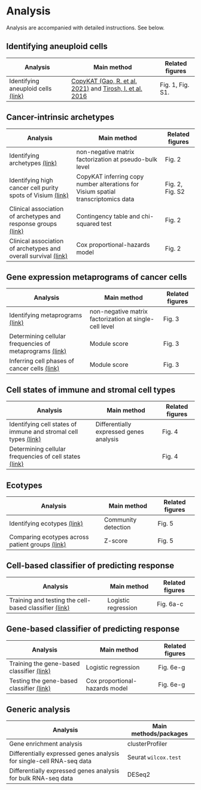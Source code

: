 # Analysis

Analysis are accompanied with detailed instructions. See below. 


## Identifying aneuploid cells

| Analysis                                                                                                                           | Main method                                                                                                                                       | Related figures  |
| ---------------------------------------------------------------------------------------------------------------------------------- | ------------------------------------------------------------------------------------------------------------------------------------------------- | ---------------- |
| Identifying aneuploid cells [(link)](https://github.com/navinlabcode/tnbc-chemo/blob/main/analysis/identifying_aneuploid_cells.md) | [CopyKAT (Gao, R. et al. 2021)](https://doi.org/10.1038/s41587-020-00795-2) and [Tirosh, I. et al. 2016](https://doi.org/10.1126/science.aad0501) | Fig. 1, Fig. S1. |


## Cancer-intrinsic archetypes

| Analysis                                                           | Main method                                                                       | Related figures |
| ------------------------------------------------------------------ | --------------------------------------------------------------------------------- | --------------- |
| Identifying archetypes [(link)]()                                  | non-negative matrix factorization at pseudo-bulk level                            | Fig. 2          |
| Identifying high cancer cell purity spots of Visium [(link)]()      | CopyKAT inferring copy number alterations for Visium spatial transcriptomics data | Fig. 2, Fig. S2 |
| Clinical association of archetypes and response groups [(link)]()  | Contingency table and chi-squared test                                            | Fig. 2          |
| Clinical association of archetypes and overall survival [(link)]() | Cox proportional-hazards model                                                    | Fig. 2          |



## Gene expression metaprograms of cancer cells

| Analysis                                                    | Main method                                            | Related figures |
| ----------------------------------------------------------- | ------------------------------------------------------ | --------------- |
| Identifying metaprograms [(link)](https://github.com/navinlabcode/tnbc-chemo/blob/main/analysis/cancer_cell_metaprogram.md#identifying-metaprograms-of-cancer-cells)                         | non-negative matrix factorization at single-cell level | Fig. 3          |
| Determining cellular frequencies of metaprograms [(link)]() | Module score                                           | Fig. 3          |
| Inferring cell phases of cancer cells [(link)]()            | Module score                                           | Fig. 3          |


## Cell states of immune and stromal cell types

| Analysis                                                            | Main method                             | Related figures |
| ------------------------------------------------------------------- | --------------------------------------- | --------------- |
| Identifying cell states of immune and stromal cell types [(link)]() | Differentially expressed genes analysis | Fig. 4          |
| Determining cellular frequencies of cell states [(link)]()          |                                         | Fig. 4          |


## Ecotypes

| Analysis                                            | Main method         | Related figures |
| --------------------------------------------------- | ------------------- | --------------- |
| Identifying ecotypes [(link)]()                     | Community detection | Fig. 5          |
| Comparing ecotypes across patient groups [(link)]() | Z-score             | Fig. 5          |


## Cell-based classifier of predicting response

| Analysis                                                  | Main method         | Related figures |
| --------------------------------------------------------- | ------------------- | --------------- |
| Training and testing the cell-based classifier [(link)]() | Logistic regression | Fig. 6a-c       |


## Gene-based classifier of predicting response

| Analysis                                      | Main method                    | Related figures |
| --------------------------------------------- | ------------------------------ | --------------- |
| Training the gene-based classifier [(link)]() | Logistic regression            | Fig. 6e-g       |
| Testing the gene-based classifier [(link)]()  | Cox proportional-hazards model | Fig. 6e-g       |



## Generic analysis

| Analysis                                                             | Main methods/packages |
| -------------------------------------------------------------------- | --------------------- |
| Gene enrichment analysis                                             | clusterProfiler       |
| Differentially expressed genes analysis for single-cell RNA-seq data | Seurat `wilcox.test`  |
| Differentially expressed genes analysis for bulk RNA-seq data        | DESeq2                |

